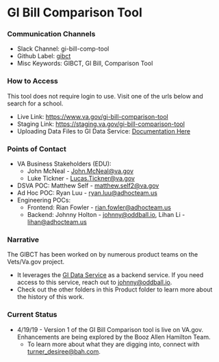 # GI Bill Comparison Tool

### Communication Channels
- Slack Channel: gi-bill-comp-tool
- Github Label: [gibct](https://github.com/department-of-veterans-affairs/vets.gov-team/issues?q=is%3Aopen+is%3Aissue+label%3Agibct)
- Misc Keywords: GIBCT, GI Bill, Comparison Tool

### How to Access
This tool does not require login to use. Visit one of the urls below and search for a school.
- Live Link: https://www.va.gov/gi-bill-comparison-tool
- Staging Link: https://staging.va.gov/gi-bill-comparison-tool
- Uploading Data Files to GI Data Service: [Documentation Here](https://github.com/department-of-veterans-affairs/vets.gov-team/blob/master/Products/Education/GIBCT/Uploading%20Data%20Files%20to%20GIDS%20(1).pdf)

### Points of Contact
- VA Business Stakeholders (EDU): 
  - John McNeal - John.McNeal@va.gov
  - Luke Tickner - Lucas.Tickner@va.gov
- DSVA POC: Matthew Self - matthew.self2@va.gov
- Ad Hoc POC: Ryan Luu - ryan.luu@adhocteam.us
- Engineering POCs:
  - Frontend: Rian Fowler - rian.fowler@adhocteam.us
  - Backend: Johnny Holton - johnny@oddball.io, Lihan Li - lihan@adhocteam.us

### Narrative
The GIBCT has been worked on by numerous product teams on the Vets/Va.gov project. 
- It leverages the [GI Data Service](https://staging.va.gov/gids/user/sign_in) as a backend service. If you need access to this service, reach out to johnny@oddball.io.
- Check out the other folders in this Product folder to learn more about the history of this work.


### Current Status
- 4/19/19 - Version 1 of the GI Bill Comparison tool is live on VA.gov. Enhancements are being explored by the Booz Allen Hamilton Team. 
   - To learn more about what they are digging into, connect with turner_desiree@bah.com.

